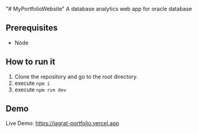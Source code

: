 "# MyPortfolioWebsite" 
A database analytics web app for oracle database

## Prerequisites
- Node

## How to run it

1. Clone the repository and go to the root directory.
2. execute `npm i`
3. execute `npm run dev`

## Demo
Live Demo: https://jagrat-portfolio.vercel.app
